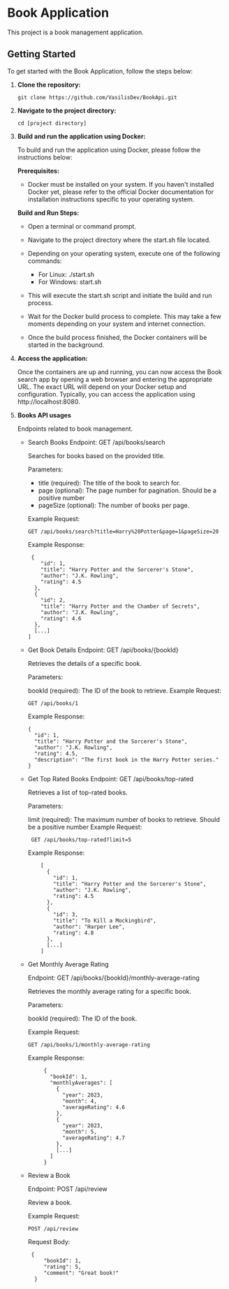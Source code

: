 # Book Application

This project is a book management application.

## Getting Started

To get started with the Book Application, follow the steps below:

1. **Clone the repository:**

   ```shell
   git clone https://github.com/VasilisDev/BookApi.git

2. **Navigate to the project directory:**

    ```shell
    cd [project directory]

3. **Build and run the application using Docker:**

    To build and run the application using Docker, please follow the instructions below:
    
    **Prerequisites:**
    
    - Docker must be installed on your system. If you haven't installed Docker yet, please refer to the official Docker documentation for installation instructions specific to your operating system.
  
    **Build and Run Steps:**
   
    - Open a terminal or command prompt.
    
    - Navigate to the project directory where the start.sh file located.
    
    - Depending on your operating system, execute one of the following commands:
    
        - For Linux: ./start.sh
        - For Windows: start.sh
    
    - This will execute the start.sh script and initiate the build and run process.
    
    - Wait for the Docker build process to complete. This may take a few moments depending on your system and internet connection.
    
    - Once the build process finished, the Docker containers will be started in the background.

4. **Access the application:**

    Once the containers are up and running, you can now access the Book search app by opening a web browser and entering the appropriate URL. The exact URL will depend on your Docker setup and configuration. Typically, you can access the application using http://localhost:8080.
    
5. **Books API usages**

    Endpoints related to book management.

    - Search Books
         Endpoint: GET /api/books/search
    
         Searches for books based on the provided title.
    
         Parameters:
    
        - title (required): The title of the book to search for.
        - page (optional): The page number for pagination. Should be a positive number
        - pageSize (optional): The number of books per page.
        
        Example Request:    
        ```http 
        GET /api/books/search?title=Harry%20Potter&page=1&pageSize=20
       ```
       
        Example Response: 
        ```http
         {
            "id": 1,
            "title": "Harry Potter and the Sorcerer's Stone",
            "author": "J.K. Rowling",
            "rating": 4.5
          },
          {
            "id": 2,
            "title": "Harry Potter and the Chamber of Secrets",
            "author": "J.K. Rowling",
            "rating": 4.6
          },
          [...]
        ]
       ```
      
   - Get Book Details
       Endpoint: GET /api/books/{bookId}
       
       Retrieves the details of a specific book.
       
       Parameters:
       
       bookId (required): The ID of the book to retrieve.
       Example Request:
       ```http 
       GET /api/books/1
       ``` 
     
       Example Response:   
       ```http 
       {
         "id": 1,
         "title": "Harry Potter and the Sorcerer's Stone",
         "author": "J.K. Rowling",
         "rating": 4.5,
         "description": "The first book in the Harry Potter series."
       }
       ```
   
   - Get Top Rated Books
       Endpoint: GET /api/books/top-rated
           
       Retrieves a list of top-rated books.
          
       Parameters:
           
       limit (required): The maximum number of books to retrieve. Should be a positive number
       Example Request:
       ```http
        GET /api/books/top-rated?limit=5
       ```
           
       Example Response:
       ```http    
           [
             {
               "id": 1,
               "title": "Harry Potter and the Sorcerer's Stone",
               "author": "J.K. Rowling",
               "rating": 4.5
             },
             {
               "id": 3,
               "title": "To Kill a Mockingbird",
               "author": "Harper Lee",
               "rating": 4.8
             },
             [...]
           ]
       ```
    
   - Get Monthly Average Rating
   
       Endpoint: GET /api/books/{bookId}/monthly-average-rating
        
       Retrieves the monthly average rating for a specific book.
            
       Parameters:
            
       bookId (required): The ID of the book.
           
       Example Request:
        ```http
        GET /api/books/1/monthly-average-rating
        ```
            
       Example Response:
       ```http        
            {
              "bookId": 1,
              "monthlyAverages": [
                {
                  "year": 2023,
                  "month": 4,
                  "averageRating": 4.6
                },
                {
                  "year": 2023,
                  "month": 5,
                  "averageRating": 4.7
                },
                [...]
              ]
            }
       ```
         
   - Review a Book
         
      Endpoint: POST /api/review
       
      Review a book.
         
      Example Request:
      ```http
      POST /api/review
      ```
    
      Request Body:
      ```http   
       {
           "bookId": 1,
           "rating": 5,
           "comment": "Great book!"
        }
        ```